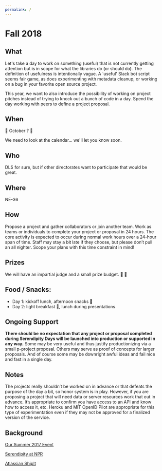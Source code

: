 ```yaml
---
permalink: /
---
```


# Fall 2018

## What

Let's take a day to work on something (useful) that is not currently getting attention but is in scope for what the libraries do (or should do). The definition of usefulness is intentionally vague. A 'useful' Slack bot script seems fair game, as does experimenting with metadata cleanup, or working on a bug in your favorite open source project.

This year, we want to also introduce the possibility of working on project pitches instead of trying to knock out a bunch of code in a day. Spend the day working with peers to define a project proposal.


## When

:rocket: October ? :rainbow:

We need to look at the calendar... we'll let you know soon.

## Who

DLS for sure, but if other directorates want to participate that would be great.


## Where

NE-36

## How

Propose a project and gather collaborators or join another team. Work as teams or individuals to complete your project or proposal in 24 hours. The core activity is expected to occur during normal work hours over a 24-hour span of time. Staff may stay a bit late if they choose, but please don’t pull an all nighter. Scope your plans with this time constraint in mind!


## Prizes

We will have an impartial judge and a small prize budget.
:checkered_flag: :confetti_ball:


## Food / Snacks:

- Day 1: kickoff lunch, afternoon snacks :cookie:
- Day 2: light breakfast :doughnut:, lunch during presentations

## Ongoing Support

**There should be no expectation that any project or proposal completed during Serendipity Days will be launched into production or supported in any way.** Some may be very useful and thus justify productionizing via a small p-project proposal. Others may serve as proof of concepts for larger proposals. And of course some may be downright awful ideas and fail nice and fast in a single day.

## Notes

The projects really shouldn’t be worked on in advance or that defeats the purpose of the day a bit, so honor system is in play. However, if you are proposing a project that will need data or server resources work that out in advance. It’s appropriate to confirm you have access to an API and know how to access it, etc. Heroku and MIT OpenID Pilot are appropriate for this type of experimentation even if they may not be approved for a finalized version of the service.

## Background

[Our Summer 2017 Event](/2017_summer)

[Serendipity at NPR](https://npr.codes/serendipity-at-npr-5fb185bb5864)

[Atlassian ShipIt](https://www.atlassian.com/company/about/shipit)
